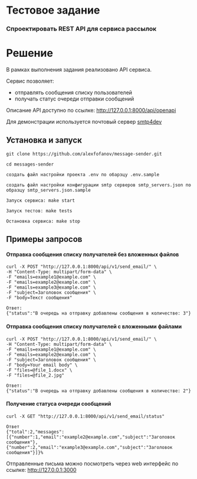 # Тестовое задание
### Спроектировать REST API для сервиса рассылок

# Решение
В рамках выполнения задания реализовано API сервиса.

Сервис позволяет:
- отправлять сообщения списку пользователей
- получать статус очереди отправки сообщений

Описание API доступно по ссылке: http://127.0.0.1:8000/api/openapi

Для демонстрации используется почтовый сервер [smtp4dev](https://github.com/rnwood/smtp4dev) 

## Установка и запуск
```
git clone https://github.com/alexfofanov/message-sender.git

cd messages-sender

создать файл настройки проекта .env по обарзцу .env.sample

создать файл настройки конфигурации smtp серверов smtp_servers.json по образцу smtp_servers.json.sample

Запуск сервиса: make start

Запуск тестов: make tests

Остановка сервиса: make stop
```

## Примеры запросов

#### Отправка сообщения списку получателей без вложенных файлов
```
curl -X POST "http://127.0.0.1:8000/api/v1/send_email/" \
-H "Content-Type: multipart/form-data" \
-F "emails=example1@example.com" \
-F "emails=example2@example.com" \
-F "emails=example3@example.com" \
-F "subject=Заголовок сообщения" \
-F "body=Текст сообщения"
```
```
Ответ:
{"status":"В очередь на отправку добавлены сообщения в количестве: 3"}
```
#### Отправка сообщения списку получателей с вложенными файлами
```
curl -X POST "http://127.0.0.1:8000/api/v1/send_email/" \
-H "Content-Type: multipart/form-data" \
-F "emails=example1@example.com" \
-F "emails=example2@example.com" \
-F "subject=Заголовок сообщения" \
-F "body=Your email body" \
-F "files=@file_1.docx" \
-F "files=@file_2.jpg"
```
```
Ответ:
{"status":"В очередь на отправку добавлены сообщения в количестве: 2"}
```
#### Получение статуса очереди сообщений
```
curl -X GET "http://127.0.0.1:8000/api/v1/send_email/status"
```
```
Ответ
{"total":2,"messages":[{"number":1,"email":"example2@example.com","subject":"Заголовок сообщения"},{"number":2,"email":"example3@example.com","subject":"Заголовок сообщения"}]}% 
```

Отправленные письма можно посмотреть через web интерфейс по ссылке: http://127.0.0.1:3000

